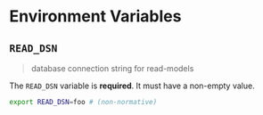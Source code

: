 # Environment Variables

## `READ_DSN`

> database connection string for read-models

The `READ_DSN` variable is **required**. It must have a non-empty value.

```bash
export READ_DSN=foo # (non-normative)
```
